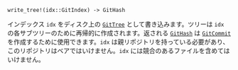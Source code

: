 ```
write_tree!(idx::GitIndex) -> GitHash
```

インデックス `idx` をディスク上の [`GitTree`](@ref) として書き込みます。ツリーは `idx` の各サブツリーのために再帰的に作成されます。返される [`GitHash`](@ref) は [`GitCommit`](@ref) を作成するために使用できます。`idx` は親リポジトリを持っている必要があり、このリポジトリはベアではいけません。`idx` には競合のあるファイルを含めてはいけません。
